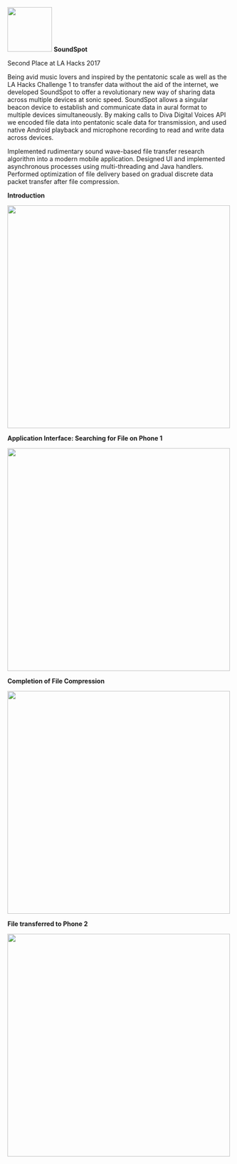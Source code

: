 <img src="https://upload.wikimedia.org/wikipedia/commons/thumb/1/19/LA_Hacks_Logo.png/1200px-LA_Hacks_Logo.png" height="100"> <b font-size="100">SoundSpot</b>

Second Place at LA Hacks 2017

Being avid music lovers and inspired by the pentatonic scale as well as the LA Hacks Challenge 1 to transfer data without the aid of the internet, we developed SoundSpot to offer a revolutionary new way of sharing data across multiple devices at sonic speed.
SoundSpot allows a singular beacon device to establish and communicate data in aural format to multiple devices simultaneously.
By making calls to Diva Digital Voices API we encoded file data into pentatonic scale data for transmission, and used native Android playback and microphone recording to read and write data across devices.

Implemented rudimentary sound wave-based file transfer research algorithm into a modern mobile application. Designed UI and implemented asynchronous processes using multi-threading and Java handlers. 
Performed optimization of file delivery based on gradual discrete data packet transfer after file compression.

**Introduction**

<img src="https://lh3.googleusercontent.com/t1PBbIrh2X3_RiouqpiaS_siqk0cON_ZV0Pu8RToh77n-DUpY-NPoZewmDj_8d7t2CsNrT982nVw2oLybJd1rYqp9SxeL-6aJ_fw0pdO2dfVz3mZDMibkQYaw6UKIcjLMBTlsV_J_TsgNfatA4pwADvgSORYb1MiN9rjuIYuvDLJvBge1CL8zdK3zdJRg6Vsxq_4L2R96gIIV1D98U1xUVRwwyau5uFPPxFSsbW5KHm7wIHwRb1FNiRN4KACCPgXfhrdbE_T89OJ4icp0L5CjqdFcozgao7DwkJiXj8LaP5w3mrrIqWEn5AmcC-zyuavQpf1xGg0wmBqnaoGnRFWFMhIfycyAbWxYVU2h1SIcdm4vWfXZ8KfBPSyawXdJ_KrzdPh-r5Jrk43oLWDfqgUq0xyWgH0kK9lOoPlTkFpfEfesS4dTBG0L3tNULAnleEUdinzb3MSyYkZF0HaY7e8_gzKiUDbey2wfhagpXbYld-_RqXu9T6_WURJseBaTViid9VGKU608JU_5S7-9ALgAicHA6u7J6HMhNN7zjxrZthc7JrDnOjFlg-sMOZ22u4QA-oOoUUQtcRn3fQiIU5olAJem6663fK_Xk6m4z14vLueLJiECtRxHoY0WL5i6KsYkXHeIu7V13F5X9wgH_x-Nvf5gf_F5j5QtfdlD1BgWC-M3DQ=w1988-h1490-no" height="500">


**Application Interface: Searching for File on Phone 1**

<img src="https://lh3.googleusercontent.com/ktN-VPL7vnMcvaYgehtZsY9VBO6g0UGTZ_H-8vaJxdArkDle05K5qFaPaM3hrp-r4r85rJenIL-kCSu9GPwS_137E-xZJsfxOSGG__ka07sn09FYi4_knf1UhSIcUElaYFgZsvIoqnGqMukjVrzmLLiXDc4UeYkyaNjvBq6gbWxBhPAfVzMn4vakg6wBl2E7bBK-Iwqcnm4x8bHa1wW_23mIm2AubwOYF2RjaNhuqvPPku86G21XTAcJKwJXSAW0z1B1qdHxaMuA2d7Ic4Kp2aV6nIBIqtJbgHNOfNsJN9fA_qi7n7to-FvXvbDUVZdkbAEh3nEPlgi1i2QGYzQEIbLbYc6ijUC_IX04kXdVmuy6GhlttZVztvfFRPo6Hjv2uoitHgnwtnuqx4lgUqrZqAni4OAG9tmWv1mcg-bGSrndIlOqs0rfU4AosGasjXDHSxVYOquwBnmGJ5yi844x-CyRqPDFbhsUYW7eHPgc8Dnj8h-bflr-ojoxZflN35ExRgunpfgGvuxEkLc3aw0WzgozJ2Pke8fPjXGR93XThNWNeQEvvfHPMb_h1f4qOkaNd581vurM2zbqXG-BFr8VU5JpHEoe2sRZz8VPO8T6A6saEC-88SX_jANmUjU3M5h4WdVGD7YOCaYozq20Um0hyxBqUni5FEmkOZDEO-IMbBbuBEU=w1988-h1490-no" height="500">


**Completion of File Compression**

<img src="https://lh3.googleusercontent.com/ZEyYWvz71ExjkT5xevPM2vjzCP5uAZ0WELBeEGqehAN9wqgOqze-kiDfhKK-eILzZ3pBR-z_rPKz30AqVxul9yOrffIjQQ8x9wCSWD01hv4evP5p-eVjhHE1kEGa_t0Ac3zIS0ON_bXbB6acIHR5jW0V1HT_9ox2WqSEQPJYTzO7IZV5abjHPacmh-kSEWT__CmRRH7SwlBSGaRvJm5Y0cC74T61o8RU2vWJWMDv1b6vUNtrp45vADtHeBdm7IHfcvDkP63or1EFZ24gfgHtQv9Uc_w_FNO-nl_5l7b2BYC0ZNWEsc6Y_zta-VuyVGPwJIVFjk0_HXJC9yZyQIsrV3krFUSPDsef7Y9J8FfVrdwqseLW6kNDPVhxVWKTa47l10Vrmrc2Y2Gl9LTMtSFFRjNRAwkFrsxzdjfW_EsOdms20ib-Jau62LwA74dQIJse9x3_WQvwbLKjFvCeXaJ8RryYMHgXhdDuSWaLwIVYjqU4OHqH4CgDfcsHnvNayKNt3-jKn4FnAubTwkn-t4ZQla7fS2QVk-4CXfQxlfxY_jowkGvugiZPwYgIygMkkx83TGuw1hHWEpYNmoT-4dXOO9aN6y6SOGTXoBiXtSf5-1UCZK9h4QASRq3yls_37es1wOmHOk_BBjyfzMENfvLoeaNNjtxpXSAvL_3wGIEzKukJUl4=w1988-h1490-no" height="500">


**File transferred to Phone 2**

<img src="https://lh3.googleusercontent.com/H0V0eSZtvyF8wDpx-PzZS7Ku4KiS5jlSgD3unnojw5jUjGYcswdPGTdpcffarkpxHDvjgrZeELshp4ltEZC1zPjUl9n5QEr3rl3Zo66CzwaV3GPn4amLiNQFZOoYFRA9OTaNTaEAv_p2S5-DjyAiwK_S0Rjy-diTOuyzR1qThN7JWOW3X4GCnyQicYvKl85iYJHIwV_Y_utsXPjIYmvubFIN6MZBNFL6haBbUfUeSgdDmScoCE0KJY1pk5YX8SHVxeIptj7bzBqTjY_hE9nOxkL2qUqyNCAX9OUbuyF0P8jk3kHB_j1kt7K_1sYdbU1CInPcDgXTl4qI8pU6bbBzADWfmn_hHRO6TrPHjvH7ejLeNxW7xUE9kDk04He_BlQMWcJWMzAOXZIAATivdc1riD7wX0eN5VPWeeekTXuHGFUz9p2YxpFvTWv4ewxBn2aB1DxjyFtZe3gBunULHKX8wsXHE_pcOaLNyt4rnh5fI3snssItgQka32n5xIZfHsBq_rXWpOzmr3gojtbxZjKxcaW1A3jBXv8mWXsccvLWV5Rzxv9BaR5RSPNRwWqdARD0qJWr4VGfwVvnH_7rF8Z_i65Cq8QlnT2l2ftXSY0Q3IoS6eMoFW0xHKMqYm3uFCg5szop78SxJjgv67cNRpcypelLXiQUgXu35ZTu9Wd8jX8dYY0=w1988-h1490-no" height="500">
